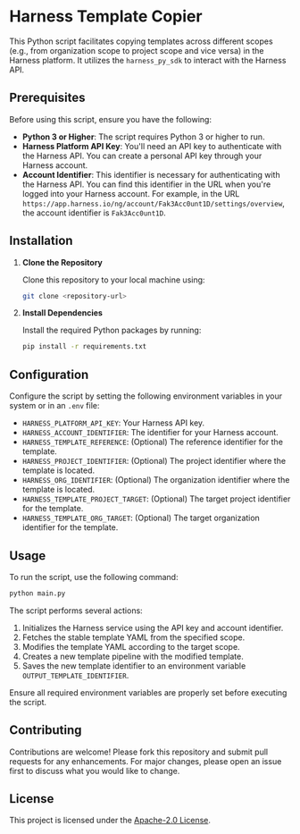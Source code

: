 # Harness Template Copier

This Python script facilitates copying templates across different scopes (e.g., from organization scope to project scope and vice versa) in the Harness platform. It utilizes the `harness_py_sdk` to interact with the Harness API.

## Prerequisites

Before using this script, ensure you have the following:

- **Python 3 or Higher**: The script requires Python 3 or higher to run.
- **Harness Platform API Key**: You'll need an API key to authenticate with the Harness API. You can create a personal API key through your Harness account.
- **Account Identifier**: This identifier is necessary for authenticating with the Harness API. You can find this identifier in the URL when you're logged into your Harness account. For example, in the URL `https://app.harness.io/ng/account/Fak3Acc0unt1D/settings/overview`, the account identifier is `Fak3Acc0unt1D`.

## Installation

1. **Clone the Repository**

   Clone this repository to your local machine using:
   ```bash
   git clone <repository-url>
   ```

2. **Install Dependencies**

   Install the required Python packages by running:
   ```bash
   pip install -r requirements.txt
   ```

## Configuration

Configure the script by setting the following environment variables in your system or in an `.env` file:

- `HARNESS_PLATFORM_API_KEY`: Your Harness API key.
- `HARNESS_ACCOUNT_IDENTIFIER`: The identifier for your Harness account.
- `HARNESS_TEMPLATE_REFERENCE`: (Optional) The reference identifier for the template.
- `HARNESS_PROJECT_IDENTIFIER`: (Optional) The project identifier where the template is located.
- `HARNESS_ORG_IDENTIFIER`: (Optional) The organization identifier where the template is located.
- `HARNESS_TEMPLATE_PROJECT_TARGET`: (Optional) The target project identifier for the template.
- `HARNESS_TEMPLATE_ORG_TARGET`: (Optional) The target organization identifier for the template.

## Usage

To run the script, use the following command:

```bash
python main.py
```

The script performs several actions:

1. Initializes the Harness service using the API key and account identifier.
2. Fetches the stable template YAML from the specified scope.
3. Modifies the template YAML according to the target scope.
4. Creates a new template pipeline with the modified template.
5. Saves the new template identifier to an environment variable `OUTPUT_TEMPLATE_IDENTIFIER`.

Ensure all required environment variables are properly set before executing the script.

## Contributing

Contributions are welcome! Please fork this repository and submit pull requests for any enhancements. For major changes, please open an issue first to discuss what you would like to change.

## License

This project is licensed under the [Apache-2.0 License](LICENSE).
